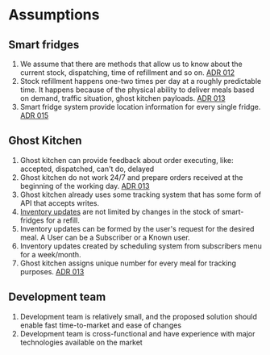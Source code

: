 # Assumptions

## Smart fridges

1. We assume that there are methods that allow us to know about the current stock, dispatching, time of refillment and so on. [ADR 012](../4.ADRs/012%20Stale%20data%20from%20fridges.md)
2. Stock refillment happens one-two times per day at a roughly predictable time. It happens because of the physical ability to deliver meals based on demand, traffic situation, ghost kitchen payloads. [ADR 013](../4.ADRs/013%20%20Cache%20the%20meal%20catalogue.md)
3. Smart fridge system provide location information for every single fridge. [ADR 015](../4.ADRs/015%20Integration%20with%20Map%20Providers.md)

## Ghost Kitchen

1. Ghost kitchen can provide feedback about order executing, like: accepted, dispatched, can't do, delayed
2. Ghost kitchen do not work 24/7 and prepare orders received at the beginning of the working day. [ADR 013](../4.ADRs/013%20%20Cache%20the%20meal%20catalogue.md)
3. Ghost kitchen already uses some tracking system that has some form of API that accepts writes.
4. [Inventory updates](../Glossary.md) are not limited by changes in the stock of smart-fridges for a refill.
5. Inventory updates can be formed by the user's request for the desired meal. A User can be a Subscriber or a Known user.
6. Inventory updates created by scheduling system from subscribers menu for a week/month.
7. Ghost kitchen assigns unique number for every meal for tracking purposes. [ADR 013](../4.ADRs/013%20%20Cache%20the%20meal%20catalogue.md)

## Development team

1. Development team is relatively small, and the proposed solution should enable fast time-to-market and ease of changes
2. Development team is cross-functional and have experience with major technologies available on the market
